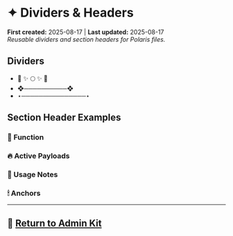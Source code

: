 # ✦ Dividers & Headers  
**First created:** 2025-08-17 | **Last updated:** 2025-08-17  
*Reusable dividers and section headers for Polaris files.*  

## Dividers  
- 🌌 ✨ 🌕 ✨ 🌌  
- ❖──────────❖  
- ⋆───────────────⋆  

## Section Header Examples  
### 🌌 Function  
### 🔥 Active Payloads  
### 🧠 Usage Notes  
### 🕯 Anchors  

---
🧶 [Return to Admin Kit](README.md)
---

